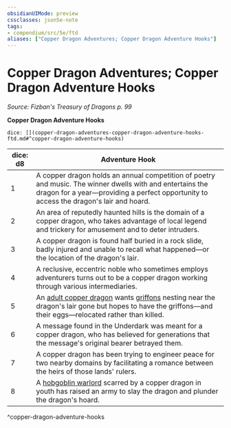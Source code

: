 ```yaml
---
obsidianUIMode: preview
cssclasses: json5e-note
tags:
- compendium/src/5e/ftd
aliases: ["Copper Dragon Adventures; Copper Dragon Adventure Hooks"]
---
```

# Copper Dragon Adventures; Copper Dragon Adventure Hooks
*Source: Fizban's Treasury of Dragons p. 99* 

**Copper Dragon Adventure Hooks**

`dice: [](copper-dragon-adventures-copper-dragon-adventure-hooks-ftd.md#^copper-dragon-adventure-hooks)`

| dice: d8 | Adventure Hook |
|----------|----------------|
| 1 | A copper dragon holds an annual competition of poetry and music. The winner dwells with and entertains the dragon for a year—providing a perfect opportunity to access the dragon's lair and hoard. |
| 2 | An area of reputedly haunted hills is the domain of a copper dragon, who takes advantage of local legend and trickery for amusement and to deter intruders. |
| 3 | A copper dragon is found half buried in a rock slide, badly injured and unable to recall what happened—or the location of the dragon's lair. |
| 4 | A reclusive, eccentric noble who sometimes employs adventurers turns out to be a copper dragon working through various intermediaries. |
| 5 | An [adult copper dragon](/3-Mechanics/CLI/bestiary/dragon/adult-copper-dragon.md) wants [griffons](/3-Mechanics/CLI/bestiary/monstrosity/griffon.md) nesting near the dragon's lair gone but hopes to have the griffons—and their eggs—relocated rather than killed. |
| 6 | A message found in the Underdark was meant for a copper dragon, who has believed for generations that the message's original bearer betrayed them. |
| 7 | A copper dragon has been trying to engineer peace for two nearby domains by facilitating a romance between the heirs of those lands' rulers. |
| 8 | A [hobgoblin warlord](/3-Mechanics/CLI/bestiary/humanoid/hobgoblin-warlord.md) scarred by a copper dragon in youth has raised an army to slay the dragon and plunder the dragon's hoard. |
^copper-dragon-adventure-hooks